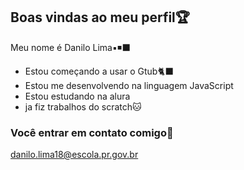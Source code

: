 ## Boas vindas ao meu perfil🏆

Meu nome é Danilo Lima▪️◾⬛

- Estou começando a usar o Gtub🐈‍⬛
- Estou me desenvolvendo na linguagem JavaScript
- Estou estudando na alura
- ja fiz trabalhos do scratch🐱
  
### Você entrar em contato comigo📧

danilo.lima18@escola.pr.gov.br
